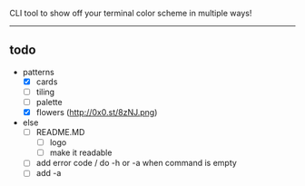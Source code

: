 CLI tool to show off your terminal color scheme in multiple ways!

---

## todo
- patterns
    - [x] cards
    - [ ] tiling 
    - [ ] palette
    - [x] flowers (http://0x0.st/8zNJ.png)
- else
    - [ ] README.MD
        - [ ] logo
        - [ ] make it readable
    - [ ] add error code / do -h or -a when command is empty
    - [ ] add -a 
